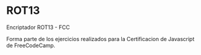 # ROT13
Encriptador ROT13 - FCC

Forma parte de los ejercicios realizados para la Certificacion de Javascript de FreeCodeCamp.
